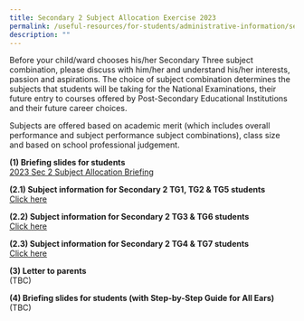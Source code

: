 ```yaml
---
title: Secondary 2 Subject Allocation Exercise 2023
permalink: /useful-resources/for-students/administrative-information/sec-2-subject-allocation-exercise-2023/
description: ""
---
```

Before your child/ward chooses his/her Secondary Three subject combination, please discuss with him/her and understand his/her interests, passion and aspirations. The choice of subject combination determines the subjects that students will be taking for the National Examinations, their future entry to courses offered by Post-Secondary Educational Institutions and their future career choices.

  

Subjects are offered based on academic merit (which includes overall performance and subject performance subject combinations), class size and based on school professional judgement.

  

**(1) Briefing slides for students** <br>
[2023 Sec 2 Subject Allocation Briefing](/files/subject%20allocation%20exercise%202023%20briefing_april%202023.pdf)
  
**(2.1) Subject information for Secondary 2 TG1, TG2 &amp; TG5 students** <br>
[Click here](https://drive.google.com/drive/folders/15edII_ZkW-UiBP0c5vWSfsPbeQgSZjwr?usp=drive_link)

**(2.2) Subject information for Secondary 2 TG3 &amp; TG6 students** <br>
[Click here](https://drive.google.com/drive/folders/1ibWKzBgIubPPIMjU-nAOUqBVQbRm2k3T?usp=drive_link)

**(2.3) Subject information for Secondary 2 TG4 &amp; TG7 students**<br>
[Click here](https://drive.google.com/drive/folders/1vITgGpxdDuzKqY0LOckzbhke6wwiy64G?usp=drive_link)

  
**(3) Letter to parents**  
(TBC)  
  
**(4) Briefing slides for students (with Step-by-Step Guide for All Ears)**  
(TBC)